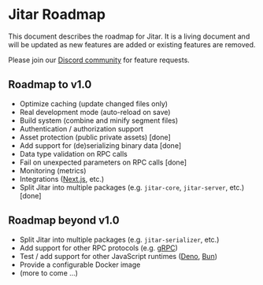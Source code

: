 
# Jitar Roadmap

This document describes the roadmap for Jitar. It is a living document and will be updated as new features are added or existing features are removed.

Please join our [Discord community](https://discord.gg/Bqwy8azp5R) for feature requests.

## Roadmap to v1.0

* Optimize caching (update changed files only)
* Real development mode (auto-reload on save)
* Build system (combine and minify segment files)
* Authentication / authorization support
* Asset protection (public private assets) [done]
* Add support for (de)serializing binary data [done]
* Data type validation on RPC calls
* Fail on unexpected parameters on RPC calls [done]
* Monitoring (metrics)
* Integrations ([Next.js](https://nextjs.org/), etc.)
* Split Jitar into multiple packages (e.g. `jitar-core`, `jitar-server`, etc.) [done]

## Roadmap beyond v1.0

* Split Jitar into multiple packages (e.g. `jitar-serializer`, etc.)
* Add support for other RPC protocols (e.g. [gRPC](https://grpc.io/))
* Test / add support for other JavaScript runtimes ([Deno](https://deno.land/), [Bun](https://bun.sh/))
* Provide a configurable Docker image
* (more to come ...)
